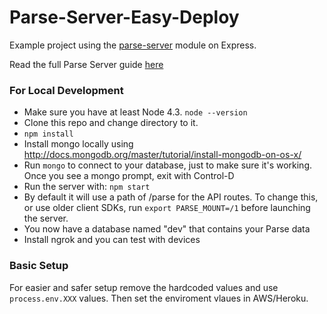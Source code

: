 # Parse-Server-Easy-Deploy

Example project using the [parse-server](https://github.com/ParsePlatform/parse-server) module on Express.

Read the full Parse Server guide [here](https://github.com/ParsePlatform/parse-server/wiki/Parse-Server-Guide)

### For Local Development

* Make sure you have at least Node 4.3. `node --version`
* Clone this repo and change directory to it.
* `npm install`
* Install mongo locally using http://docs.mongodb.org/master/tutorial/install-mongodb-on-os-x/
* Run `mongo` to connect to your database, just to make sure it's working. Once you see a mongo prompt, exit with Control-D
* Run the server with: `npm start`
* By default it will use a path of /parse for the API routes.  To change this, or use older client SDKs, run `export PARSE_MOUNT=/1` before launching the server.
* You now have a database named "dev" that contains your Parse data
* Install ngrok and you can test with devices

### Basic Setup
For easier and safer setup remove the hardcoded values and use `process.env.XXX` values. Then set the enviroment vlaues in AWS/Heroku.

